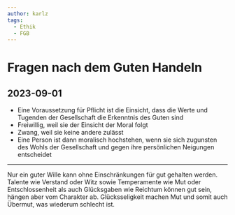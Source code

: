 ```yaml
---
author: karlz
tags:
  - Ethik
  - FGB
---
```


# Fragen nach dem Guten Handeln

## 2023-09-01

- Eine Voraussetzung für Pflicht ist die Einsicht, dass die Werte und Tugenden der Gesellschaft die Erkenntnis des Guten sind
- Freiwillig, weil sie der Einsicht der Moral folgt
- Zwang, weil sie keine andere zulässt
- Eine Person ist dann moralisch hochstehen, wenn sie sich zugunsten des Wohls der Gesellschaft und gegen ihre persönlichen Neigungen entscheidet

- - -

Nur ein guter Wille kann ohne Einschränkungen für gut gehalten werden.
Talente wie Verstand oder Witz sowie Temperamente wie Mut oder Entschlossenheit als auch Glücksgaben wie Reichtum können gut sein, hängen aber vom Charakter ab.
Glücksseligkeit machen Mut und somit auch Übermut, was wiederum schlecht ist.